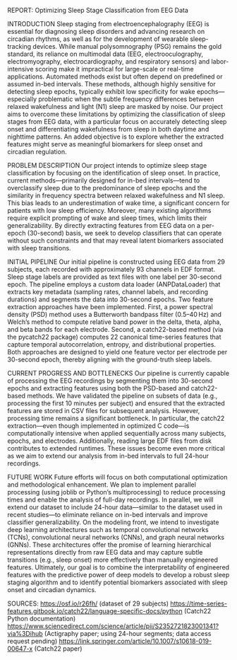 REPORT: Optimizing Sleep Stage Classification from EEG Data

INTRODUCTION
Sleep staging from electroencephalography (EEG) is essential for diagnosing sleep disorders and advancing research on circadian rhythms, as well as for the development of wearable sleep‐tracking devices. While manual polysomnography (PSG) remains the gold standard, its reliance on multimodal data (EEG, electrooculography, electromyography, electrocardiography, and respiratory sensors) and labor-intensive scoring make it impractical for large-scale or real-time applications. Automated methods exist but often depend on predefined or assumed in-bed intervals. These methods, although highly sensitive for detecting sleep epochs, typically exhibit low specificity for wake epochs—especially problematic when the subtle frequency differences between relaxed wakefulness and light (N1) sleep are masked by noise. Our project aims to overcome these limitations by optimizing the classification of sleep stages from EEG data, with a particular focus on accurately detecting sleep onset and differentiating wakefulness from sleep in both daytime and nighttime patterns. An added objective is to explore whether the extracted features might serve as meaningful biomarkers for sleep onset and circadian regulation.

PROBLEM DESCRIPTION
Our project intends to optimize sleep stage classification by focusing on the identification of sleep onset. In practice, current methods—primarily designed for in-bed intervals—tend to overclassify sleep due to the predominance of sleep epochs and the similarity in frequency spectra between relaxed wakefulness and N1 sleep. This bias leads to an underestimation of wake time, a significant concern for patients with low sleep efficiency. Moreover, many existing algorithms require explicit prompting of wake and sleep times, which limits their generalizability. By directly extracting features from EEG data on a per-epoch (30-second) basis, we seek to develop classifiers that can operate without such constraints and that may reveal latent biomarkers associated with sleep transitions.

INITIAL PIPELINE
Our initial pipeline is constructed using EEG data from 29 subjects, each recorded with approximately 93 channels in EDF format. Sleep stage labels are provided as text files with one label per 30-second epoch. The pipeline employs a custom data loader (ANPDataLoader) that extracts key metadata (sampling rates, channel labels, and recording durations) and segments the data into 30-second epochs. Two feature extraction approaches have been implemented. First, a power spectral density (PSD) method uses a Butterworth bandpass filter (0.5–40 Hz) and Welch’s method to compute relative band power in the delta, theta, alpha, and beta bands for each electrode. Second, a catch22-based method (via the pycatch22 package) computes 22 canonical time-series features that capture temporal autocorrelation, entropy, and distributional properties. Both approaches are designed to yield one feature vector per electrode per 30-second epoch, thereby aligning with the ground-truth sleep labels.

CURRENT PROGRESS AND BOTTLENECKS
Our pipeline is currently capable of processing the EEG recordings by segmenting them into 30-second epochs and extracting features using both the PSD-based and catch22-based methods. We have validated the pipeline on subsets of data (e.g., processing the first 10 minutes per subject) and ensured that the extracted features are stored in CSV files for subsequent analysis. However, processing time remains a significant bottleneck. In particular, the catch22 extraction—even though implemented in optimized C code—is computationally intensive when applied sequentially across many subjects, epochs, and electrodes. Additionally, reading large EDF files from disk contributes to extended runtimes. These issues become even more critical as we aim to extend our analysis from in-bed intervals to full 24-hour recordings.

FUTURE WORK
Future efforts will focus on both computational optimization and methodological enhancement. We plan to implement parallel processing (using joblib or Python’s multiprocessing) to reduce processing times and enable the analysis of full-day recordings. In parallel, we will extend our dataset to include 24-hour data—similar to the dataset used in recent studies—to eliminate reliance on in-bed intervals and improve classifier generalizability. On the modeling front, we intend to investigate deep learning architectures such as temporal convolutional networks (TCNs), convolutional neural networks (CNNs), and graph neural networks (GNNs). These architectures offer the promise of learning hierarchical representations directly from raw EEG data and may capture subtle transitions (e.g., sleep onset) more effectively than manually engineered features. Ultimately, our goal is to combine the interpretability of engineered features with the predictive power of deep models to develop a robust sleep staging algorithm and to identify potential biomarkers associated with sleep onset and circadian dynamics.

SOURCES:
https://osf.io/r26fh/ (dataset of 29 subjects)
https://time-series-features.gitbook.io/catch22/language-specific-docs/python (Catch22 Python documentation)
https://www.sciencedirect.com/science/article/pii/S2352721823001341?via%3Dihub (Actigraphy paper; using 24-hour segments; data access request pending)
https://link.springer.com/article/10.1007/s10618-019-00647-x (Catch22 paper)
